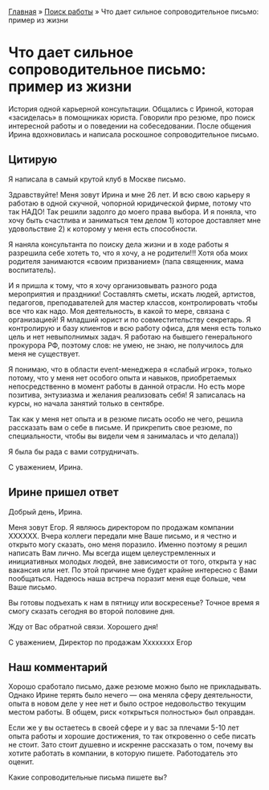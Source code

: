 [Главная](http://enjoy-job.ru/) » [Поиск работы](http://enjoy-job.ru/trudoustroistvo/) » Что дает сильное сопроводительное письмо: пример из жизни

# Что дает сильное сопроводительное письмо: пример из жизни

История одной карьерной консультации. Общались с Ириной, которая «засиделась» в помощниках юриста. Говорили про резюме, про поиск интересной работы и о поведении на собеседовании. После общения Ирина вдохновилась и написала роскошное сопроводительное письмо.

## Цитирую

Я написала в самый крутой клуб в Москве письмо.

Здравствуйте! Меня зовут Ирина и мне 26 лет. И всю свою карьеру я работаю в одной скучной, чопорной юридической фирме, потому что так НАДО! Так решили задолго до моего права выбора. И я поняла, что хочу быть счастлива и заниматься тем делом 1) которое доставляет мне удовольствие 2) к которому у меня есть способности.

Я наняла консультанта по поиску дела жизни и в ходе работы я разрешила себе хотеть то, что я хочу, а не родители!!! Хотя оба моих родителя занимаются «своим призванием» (папа священник, мама воспитатель).

И я пришла к тому, что я хочу организовывать разного рода мероприятия и праздники! Составлять сметы, искать людей, артистов, педагогов, преподавателей для мастер классов, контролировать чтобы все что как надо. Моя деятельность, в какой то мере, связана с организацией! Я младший юрист и по совместительству секретарь. Я контролирую и базу клиентов и всю работу офиса, для меня есть только цель и нет невыполнимых задач. Я работаю на бывшего генерального прокурора РФ, поэтому слов: не умею, не знаю, не получилось для меня не существует.

Я понимаю, что в области event-менеджера я «слабый игрок», только потому, что у меня нет особого опыта и навыков, приобретаемых непосредственно в момент работы в данной отрасли. Но есть море позитива, энтузиазма и желания реализовать себя! Я записалась на курсы, но начала занятий только в сентябре.

Так как у меня нет опыта и в резюме писать особо не чего, решила рассказать вам о себе в письме. И прикрепить свое резюме, по специальности, чтобы вы видели чем я занималась и что делала))

Я была бы рада с вами сотрудничать.

С уважением, Ирина.

## Ирине пришел ответ

Добрый день, Ирина.

Меня зовут Егор. Я являюсь директором по продажам компании ХХХХХХ. Вчера коллеги передали мне Ваше письмо, и я честно и открыто могу сказать, оно меня поразило. Именно поэтому я решил написать Вам лично. Мы всегда ищем целеустремленных и инициативных молодых людей, вне зависимости от того, открыта у нас вакансия или нет. По этой причине мне будет крайне интересно с Вами пообщаться. Надеюсь наша встреча поразит меня еще больше, чем Ваше письмо.

Вы готовы подъехать к нам в пятницу или воскресенье? Точное время я смогу сказать сегодня во второй половине дня.

Жду от Вас обратной связи. Хорошего дня!

С уважением,
Директор по продажам
Хххххххх Егор

## Наш комментарий

Хорошо сработало письмо, даже резюме можно было не прикладывать. Однако Ирине терять было нечего — она меняла сферу деятельности, опыта в новом деле у нее нет и было острое недовольство текущим местом работы. В общем, риск «открыться полностью» был оправдан.

Если же у вы остаетесь в своей сфере и у вас за плечами 5-10 лет опыта работы и хорошие достижения, то так откровенно о себе писать не стоит. Зато стоит душевно и искренне рассказать о том, почему вы хотите работать в компании, в которую пишете. Работодатель это оценит.

Какие сопроводительные письма пишете вы?